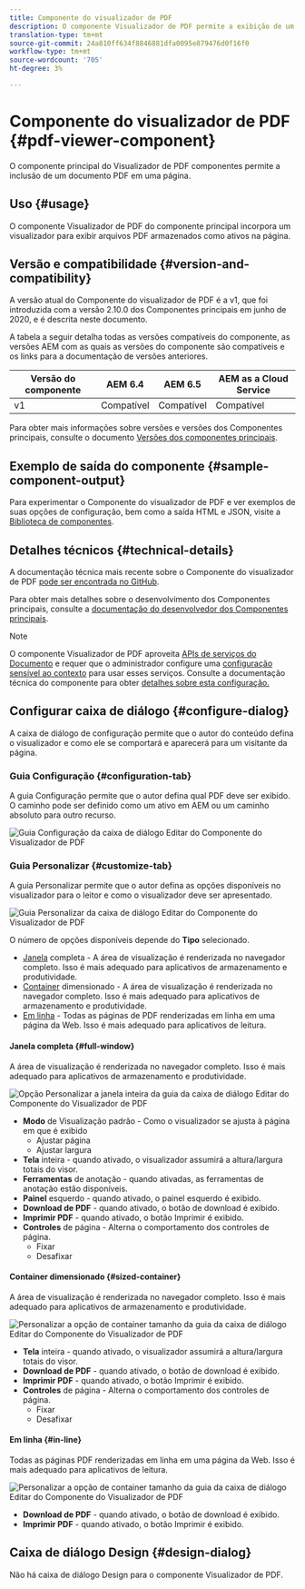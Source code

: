 ```yaml
---
title: Componente do visualizador de PDF
description: O componente Visualizador de PDF permite a exibição de um documento PDF.
translation-type: tm+mt
source-git-commit: 24a810ff634f8846881dfa0095e879476d0f16f0
workflow-type: tm+mt
source-wordcount: '705'
ht-degree: 3%

---
```



# Componente do visualizador de PDF {#pdf-viewer-component}

O componente principal do Visualizador de PDF componentes permite a inclusão de um documento PDF em uma página.

## Uso {#usage}

O componente Visualizador de PDF do componente principal incorpora um visualizador para exibir arquivos PDF armazenados como ativos na página.

## Versão e compatibilidade {#version-and-compatibility}

A versão atual do Componente do visualizador de PDF é a v1, que foi introduzida com a versão 2.10.0 dos Componentes principais em junho de 2020, e é descrita neste documento.

A tabela a seguir detalha todas as versões compatíveis do componente, as versões AEM com as quais as versões do componente são compatíveis e os links para a documentação de versões anteriores.

| Versão do componente | AEM 6.4 | AEM 6.5 | AEM as a Cloud Service |
|--- |--- |---|---|
| v1 | Compatível | Compatível | Compatível |

Para obter mais informações sobre versões e versões dos Componentes principais, consulte o documento [Versões dos componentes principais](/help/versions.md).

## Exemplo de saída do componente {#sample-component-output}

Para experimentar o Componente do visualizador de PDF e ver exemplos de suas opções de configuração, bem como a saída HTML e JSON, visite a [Biblioteca de componentes](https://adobe.com/go/aem_cmp_library_pdfviewer).

## Detalhes técnicos {#technical-details}

A documentação técnica mais recente sobre o Componente do visualizador de PDF [pode ser encontrada no GitHub](https://adobe.com/go/aem_cmp_tech_pdfviewer_v1).

Para obter mais detalhes sobre o desenvolvimento dos Componentes principais, consulte a [documentação do desenvolvedor dos Componentes principais](/help/developing/overview.md).

>[!NOTE]
>
>O componente Visualizador de PDF aproveita [APIs de serviços do Documento](https://www.adobe.io/apis/documentcloud/dcsdk.html) e requer que o administrador configure uma [configuração sensível ao contexto](/help/developing/context-aware-configs.md) para usar esses serviços. Consulte a documentação técnica do componente para obter [detalhes sobre esta configuração.](https://github.com/adobe/aem-core-wcm-components/tree/master/content/src/content/jcr_root/apps/core/wcm/components/pdfviewer/v1/pdfviewer#context-aware-config)

## Configurar caixa de diálogo {#configure-dialog}

A caixa de diálogo de configuração permite que o autor do conteúdo defina o visualizador e como ele se comportará e aparecerá para um visitante da página.

### Guia Configuração {#configuration-tab}

A guia Configuração permite que o autor defina qual PDF deve ser exibido. O caminho pode ser definido como um ativo em AEM ou um caminho absoluto para outro recurso.

![Guia Configuração da caixa de diálogo Editar do Componente do Visualizador de PDF](/help/assets/pdf-viewer-edit-configuration.png)

### Guia Personalizar {#customize-tab}

A guia Personalizar permite que o autor defina as opções disponíveis no visualizador para o leitor e como o visualizador deve ser apresentado.

![Guia Personalizar da caixa de diálogo Editar do Componente do Visualizador de PDF](/help/assets/pdf-viewer-edit-customize.png)

O número de opções disponíveis depende do **Tipo** selecionado.

* [Janela](#full-window)  completa - A área de visualização é renderizada no navegador completo. Isso é mais adequado para aplicativos de armazenamento e produtividade.
* [Container](#sized-container)  dimensionado - A área de visualização é renderizada no navegador completo. Isso é mais adequado para aplicativos de armazenamento e produtividade.
* [Em linha](#in-line)  - Todas as páginas de PDF renderizadas em linha em uma página da Web. Isso é mais adequado para aplicativos de leitura.

#### Janela completa {#full-window}

A área de visualização é renderizada no navegador completo. Isso é mais adequado para aplicativos de armazenamento e produtividade.

![Opção Personalizar a janela inteira da guia da caixa de diálogo Editar do Componente do Visualizador de PDF](/help/assets/pdf-viewer-edit-customize-full.png)

* **Modo**  de Visualização padrão - Como o visualizador se ajusta à página em que é exibido
   * Ajustar página
   * Ajustar largura
* **Tela**  inteira - quando ativado, o visualizador assumirá a altura/largura totais do visor.
* **Ferramentas**  de anotação - quando ativadas, as ferramentas de anotação estão disponíveis.
* **Painel**  esquerdo - quando ativado, o painel esquerdo é exibido.
* **Download de PDF**  - quando ativado, o botão de download é exibido.
* **Imprimir PDF**  - quando ativado, o botão Imprimir é exibido.
* **Controles**  de página - Alterna o comportamento dos controles de página.
   * Fixar
   * Desafixar

#### Container dimensionado {#sized-container}

A área de visualização é renderizada no navegador completo. Isso é mais adequado para aplicativos de armazenamento e produtividade.

![Personalizar a opção de container tamanho da guia da caixa de diálogo Editar do Componente do Visualizador de PDF](/help/assets/pdf-viewer-edit-customize-sized-container.png)

* **Tela**  inteira - quando ativado, o visualizador assumirá a altura/largura totais do visor.
* **Download de PDF**  - quando ativado, o botão de download é exibido.
* **Imprimir PDF**  - quando ativado, o botão Imprimir é exibido.
* **Controles**  de página - Alterna o comportamento dos controles de página.
   * Fixar
   * Desafixar

#### Em linha {#in-line}

Todas as páginas PDF renderizadas em linha em uma página da Web. Isso é mais adequado para aplicativos de leitura.

![Personalizar a opção de container tamanho da guia da caixa de diálogo Editar do Componente do Visualizador de PDF](/help/assets/pdf-viewer-edit-customize-inline.png)

* **Download de PDF**  - quando ativado, o botão de download é exibido.
* **Imprimir PDF**  - quando ativado, o botão Imprimir é exibido.

## Caixa de diálogo Design {#design-dialog}

Não há caixa de diálogo Design para o componente Visualizador de PDF.
